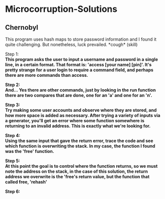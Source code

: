 Microcorruption-Solutions
==========================

Chernobyl
--------------------------

This program uses hash maps to store password information and I found it quite challenging. But nonetheless, luck prevailed. \*cough\* (skill)

Step 1: <b><br>
This program asks the user to input a username and password in a single line, in a certain format. That format is: 'access [your name] [pin]'. It's pretty strange for a user login to require a command field, and perhaps there are more commands than access.

Step 2: <b><br>
And... Yes there are other commands, just by looking in the run function there are two compares that are done, one for an 'a' and one for an 'n'. 

Step 3: <b><br>
Try making some user accounts and observe where they are stored, and how more space is added as necessary. After trying a variety of inputs via a generator, you'll get an error where some function somewhere is returning to an invalid address. This is exactly what we're looking for.

Step 4: <b><br>
Using the same input that gave the return error, trace the code and see which function is overwriting the stack. In my case, the function I found was the 'free' function. 

Step 5: <b><br>
At this point the goal is to control where the function returns, so we must note the address on the stack, in the case of this solution, the return address we overwrite is the 'free's return value, but the function that called free, 'rehash'

Step 6: <b><br>








